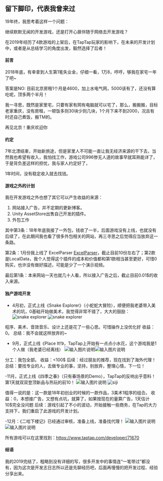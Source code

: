 ## 留下脚印，代表我曾来过
   19年终，我思考着这样一个问题：

   继续默默无闻的开发游戏，还是打开心扉伴随于网络去开发游戏？

   在2019年经历了4款游戏的上架后，在TapTap玩家的影响下，在未来的开发计划中，或者是从总结学习的角度出发，毅然选择了后者！

#### 前言
   2018年底，有幸拿到人生第1笔失业金，仔细一看，1万8，哼哼，够我在家宅一年了吧~
    
   答案是NO: 目前北京房租1个月是4600，加上水电气网，5000该有了，还没有算吃呢，顶多两个半月！

   我一寻思，既然是家里宅，只要有家有网有电脑就可以宅了，那么，搬搬搬，目标老家重庆，没有房租，一顿饭多则30块少则几块，1个月下来不到2000，况且有时还自己煮饭，搬TM的。

   再见北京！重庆欢迎你

#### 约定
   7年北漂结束，开始新旅途，但是家里人不可能一直让我无经济来源的干下去，当然我也希望有收入，我怕找工作，游戏公司996惨无人道的故事早就耳熟能详了，于是背负差这样的担忧，我与家人约定好了，

   1年时间，没有稳定收入就去找钱。

#### 游戏之外的计划
   我在开发游戏之外也想了其它可以产生收益的来源：

   1. 网站接入广告，并不定期的更新博客。
   2. Unity AssetStore出售自己开发的插件。
   3. 外包工作

   其中第3条：18年年底我接了一外包，钱收了一半，后面游戏没有上线，也就没有后续了，在此期间我也看了很多外包相关的网站，再三寻思之后觉得应当放弃这一条路。
    
   第2条：1月份我上线了 ExcelParser [ExcelParser](http://https://assetstore.unity.com/packages/templates/systems/excelparser-136712)，截止目前10份左右了；第2款是LocalData，我个人觉得这个插件的成本和价值都和第1款相当甚至更好，可惜0购买，也许没有做好描述，可能是少了一个演示视频。
    
   最后第1条：本来网站一天也就几十人看，所以接入广告之后，截止目前0.01$的收入来源。

#### 独产游戏开发
   - 4月初，正式上线《Snake Explorer》（小蛇蛇大冒险），顺便把我老婆带入美术的坑，0基础开始做美术，我觉得非常不错了，大大的鼓励：
   ![snake explorer](https://raw.githubusercontent.com/pingzi1066/DeveloperDiaries/master/20191220/se01.png "游戏中图")
   ![snake explorer](https://raw.githubusercontent.com/pingzi1066/DeveloperDiaries/master/20191220/se02.png "game play")
    
   程序、美术、音效音乐、设计上还是花了一些心思。可惜操作上没优化好
   收益：0。
   总结：我不会就这样放弃的~

   - 9月，正式上线《Place It!!》，TapTap上开始有一点点小水花，这个游戏我是1个人做（我老婆已经离线）
   ![输入图片说明](https://raw.githubusercontent.com/pingzi1066/DeveloperDiaries/master/20191220/pi1.png "主页")![输入图片说明](https://raw.githubusercontent.com/pingzi1066/DeveloperDiaries/master/20191220/pi2.png "游戏")
    
   分工：我包全部。
   收益：<100$
   后续：经过朋友的推荐，现在找到了海外代理！
   总结：要找专业的人，去做专业的事，坚持，别放弃，整理心情，下一位！

   -11月，正式上线《四季之春》（只有春场景的Demo），TapTap的反响出乎意料！第1天就双双登顶新品与热玩的前10！
   ![输入图片说明](https://raw.githubusercontent.com/pingzi1066/DeveloperDiaries/master/20191220/sj1.png "Large")
   ![siji](https://raw.githubusercontent.com/pingzi1066/DeveloperDiaries/master/20191220/sj2.png "GamePlay")
    
   值得一说的是：这一款是18年初创业的时候的一款作品，3美术1程序的组合。
   收益：0，本想接广告，又想有点坑，就算了，如果按现在的量算广告，1天估计10$完全没问题
   后续：游戏引起了不小的波动，开始接触一些商务，在Tap的大力支持下，我们重启了此游戏的开发计划。
    
   -12月：《二哈下楼记》已经通过审核，准备上线，准备找代理！
   ![输入图片说明](https://raw.githubusercontent.com/pingzi1066/DeveloperDiaries/master/20191220/e1.png "进入")![输入图片说明](https://raw.githubusercontent.com/pingzi1066/DeveloperDiaries/master/20191220/e2.png "游戏中")

   所有游戏可以在这里找到：https://www.taptap.com/developer/71670

#### 结语
   我的2019完结了，粗略到没有详细的写，很多开发中的事情连“一笔带过”都没有，因为这次是开发志日志所以还是先聊经历吧，后面再慢慢的把开发过程、经验分享出来。


    


